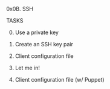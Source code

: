 0x0B. SSH

TASKS

0. Use a private key

1. Create an SSH key pair

2. Client configuration file

3. Let me in!

4. Client configuration file (w/ Puppet)

